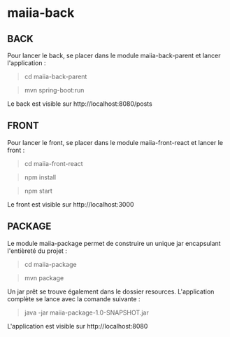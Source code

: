 # maiia-back
## BACK
Pour lancer le back, se placer dans le module maiia-back-parent et lancer l'application :
>cd maiia-back-parent

>mvn spring-boot:run

Le back est visible sur http://localhost:8080/posts

## FRONT
Pour lancer le front, se placer dans le module maiia-front-react et lancer le front :
>cd maiia-front-react

>npm install

>npm start

Le front est visible sur http://localhost:3000

## PACKAGE
Le module maiia-package permet de construire un unique jar encapsulant l'entièreté du projet :
>cd maiia-package

>mvn package

Un jar prêt se trouve également dans le dossier resources. L'application complète se lance avec la comande suivante :
>java -jar maiia-package-1.0-SNAPSHOT.jar

L'application est visible sur http://localhost:8080